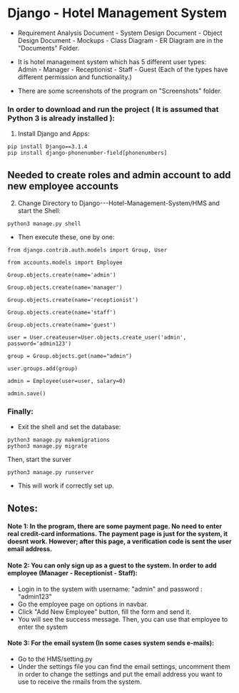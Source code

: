 # Django - Hotel Management System
* Requirement Analysis Document - System Design Document - Object Design Document - Mockups - Class Diagram - ER Diagram are in the "Documents" Folder.

* It is hotel management system which has 5 different user types: <br>
Admin - Manager - Receptionist - Staff - Guest  (Each of the types have different permission and functionality.) 

* There are some screenshots of the program on "Screenshots" folder.

### In order to download and run the project ( It is assumed that Python 3 is already installed ):
1. Install Django and Apps:
```shell
pip install Django==3.1.4
pip install django-phonenumber-field[phonenumbers]
```
## Needed to create roles and admin account to add new employee accounts
2. Change Directory to Django---Hotel-Management-System/HMS and start the Shell:
```shell
python3 manage.py shell
```
* Then execute these, one by one:
```shell
from django.contrib.auth.models import Group, User
```

```shell
from accounts.models import Employee
```

```shell
Group.objects.create(name='admin')
```

```shell
Group.objects.create(name='manager')
```

```shell
Group.objects.create(name='receptionist')
```

```shell
Group.objects.create(name='staff')
```

```shell
Group.objects.create(name='guest')
```

```shell
user = User.createuser=User.objects.create_user('admin', password='admin123')
```

```shell
group = Group.objects.get(name="admin")
```

```shell
user.groups.add(group)
```

```shell
admin = Employee(user=user, salary=0)
```

```shell
admin.save()
```

### Finally:
* Exit the shell and set the database: 
```shell
python3 manage.py makemigrations
python3 manage.py migrate
```
Then, start the surver
```shell
python3 manage.py runserver
```
* This will work if correctly set up.

## Notes:
#### Note 1: In the program, there are some payment page. No need to enter real credit-card informations. The payment page is just for the system, it doesnt work. However; after this page, a verification code is sent the user email address.


#### Note 2: You can only sign up as a guest to the system. In order to add employee (Manager - Receptionist - Staff): 
* Login in to the system with username: "admin" and password : "admin123"
* Go the employee page on options in navbar.
* Click "Add New Employee" button, fill the form and send it.
* You will see the success message. Then, you can use that employee to enter the system 


#### Note 3: For the email system (In some cases system sends e-mails):
* Go to the HMS/setting.py
* Under the settings file you can find the email settings, uncomment them in order to change the settings and put the email address you want to use to receive the rmails from the system.
